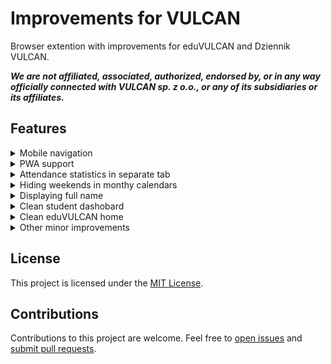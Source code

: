 # Improvements for VULCAN

Browser extention with improvements for eduVULCAN and Dziennik VULCAN.

**_We are not affiliated, associated, authorized, endorsed by, or in any way officially connected with VULCAN sp. z o.o., or any of its subsidiaries or its affiliates._**

## Features

<details>
    <summary>Mobile navigation</summary>

| Before:                                                         | After:                                                         |
| --------------------------------------------------------------- | -------------------------------------------------------------- |
| <img src="./readme-assets/mobileNavBefore.png" width="300px" /> | <img src="./readme-assets/mobileNavAfter.png" width="300px" /> |

</details>
<details>
    <summary>PWA support</summary>
    TODO
</details>

<details>
    <summary>Attendance statistics in separate tab</summary>
    TODO
</details>
<details>
    <summary>Hiding weekends in monthy calendars</summary>
    
| Before:                                                      | After:                                                      |
| ------------------------------------------------------------ | ----------------------------------------------------------- |
| <img src="./readme-assets/hideWeekendsBefore.png" width="300px" /> | <img src="./readme-assets/hideWeekendsAfter.png" width="300px" /> |
</details>
<details>
    <summary>Displaying full name</summary>
    TODO
</details>
<details>
    <summary>Clean student dashobard</summary>
    TODO
</details>

<details>
    <summary>Clean eduVULCAN home</summary>

| Before:                                                      | After:                                                      |
| ------------------------------------------------------------ | ----------------------------------------------------------- |
| <img src="./readme-assets/evHomeBefore.png" width="300px" /> | <img src="./readme-assets/evHomeAfter.png" width="300px" /> |

</details>

<details>
    <summary>Other minor improvements</summary>
    
- Hiding WCAG controls
- Aligning detailed grades button
- Redirecting to board
- Auto redirecting to eduVULCAN login page
</details>

## License

This project is licensed under the [MIT License](./LICENSE).

## Contributions

Contributions to this project are welcome. Feel free to [open issues](https://github.com/banocean/ifv/issues) and [submit pull requests](https://github.com/banocean/ifv/pulls).
